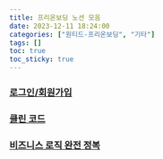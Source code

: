 ```yaml
---
title: 프리온보딩 노션 모음
date: 2023-12-11 18:24:00
categories: ["원티드-프리온보딩", "기타"]
tags: []
toc: true
toc_sticky: true
---
```


### [로그인/회원가입](https://lean-mahogany-686.notion.site/10-427957caf44348b7a6c81dbdb6744d13)

### [클린 코드](https://lean-mahogany-686.notion.site/11-9dc381a7d7e8489d9e3f62042e6ca944?pvs=4)

### [비즈니스 로직 완전 정복](https://lean-mahogany-686.notion.site/12-64974c7dc7474150bceb206e1b15fae8?pvs=4)
